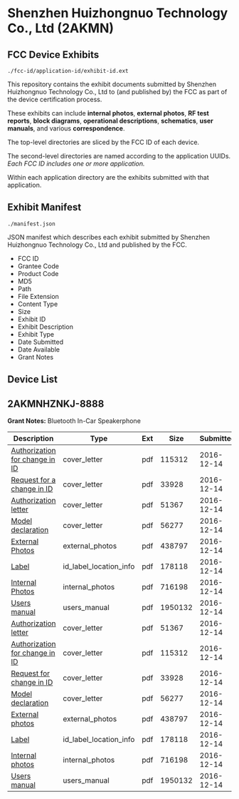 # Shenzhen Huizhongnuo Technology Co., Ltd (2AKMN)
## FCC Device Exhibits

```
./fcc-id/application-id/exhibit-id.ext
```

This repository contains the exhibit documents submitted by Shenzhen Huizhongnuo Technology Co., Ltd to (and published by) the FCC as part of the device certification process.

These exhibits can include **internal photos**, **external photos**, **RF test reports**, **block diagrams**, **operational descriptions**, **schematics**, **user manuals**, and various **correspondence**.

The top-level directories are sliced by the FCC ID of each device.

The second-level directories are named according to the application UUIDs. *Each FCC ID includes one or more application.*

Within each application directory are the exhibits submitted with that application. 

## Exhibit Manifest

```
./manifest.json
```

JSON manifest which describes each exhibit submitted by Shenzhen Huizhongnuo Technology Co., Ltd and published by the FCC.

- FCC ID
- Grantee Code
- Product Code
- MD5
- Path
- File Extension
- Content Type
- Size
- Exhibit ID
- Exhibit Description
- Exhibit Type
- Date Submitted
- Date Available
- Grant Notes

## Device List
## 2AKMNHZNKJ-8888
**Grant Notes:** Bluetooth In-Car Speakerphone

| Description | Type | Ext | Size | Submitted | Available |
| ----------- | ---- | --- | ---- | --------- | --------- |
| [Authorization for change in ID](2AKMNHZNKJ-8888/5d6cbc7e5578b60fd25793d4506bd1e9/3228462.pdf) | cover_letter | pdf | 115312 | 2016-12-14 | 2016-12-14 |
| [Request for a change in ID](2AKMNHZNKJ-8888/5d6cbc7e5578b60fd25793d4506bd1e9/3228463.pdf) | cover_letter | pdf | 33928 | 2016-12-14 | 2016-12-14 |
| [Authorization letter](2AKMNHZNKJ-8888/5d6cbc7e5578b60fd25793d4506bd1e9/3228464.pdf) | cover_letter | pdf | 51367 | 2016-12-14 | 2016-12-14 |
| [Model declaration](2AKMNHZNKJ-8888/5d6cbc7e5578b60fd25793d4506bd1e9/3228465.pdf) | cover_letter | pdf | 56277 | 2016-12-14 | 2016-12-14 |
| [External Photos](2AKMNHZNKJ-8888/5d6cbc7e5578b60fd25793d4506bd1e9/3228470.pdf) | external_photos | pdf | 438797 | 2016-12-14 | 2016-12-14 |
| [Label](2AKMNHZNKJ-8888/5d6cbc7e5578b60fd25793d4506bd1e9/3228466.pdf) | id_label_location_info | pdf | 178118 | 2016-12-14 | 2016-12-14 |
| [Internal Photos](2AKMNHZNKJ-8888/5d6cbc7e5578b60fd25793d4506bd1e9/3228468.pdf) | internal_photos | pdf | 716198 | 2016-12-14 | 2016-12-14 |
| [Users manual](2AKMNHZNKJ-8888/5d6cbc7e5578b60fd25793d4506bd1e9/3228469.pdf) | users_manual | pdf | 1950132 | 2016-12-14 | 2016-12-14 |
| [Authorization letter](2AKMNHZNKJ-8888/8822abb4ac70a64c3c64f79363dc3fdb/3228464.pdf) | cover_letter | pdf | 51367 | 2016-12-14 | 2016-12-14 |
| [Authorization for change in ID](2AKMNHZNKJ-8888/8822abb4ac70a64c3c64f79363dc3fdb/3228462.pdf) | cover_letter | pdf | 115312 | 2016-12-14 | 2016-12-14 |
| [Request for change in ID](2AKMNHZNKJ-8888/8822abb4ac70a64c3c64f79363dc3fdb/3228463.pdf) | cover_letter | pdf | 33928 | 2016-12-14 | 2016-12-14 |
| [Model declaration](2AKMNHZNKJ-8888/8822abb4ac70a64c3c64f79363dc3fdb/3228465.pdf) | cover_letter | pdf | 56277 | 2016-12-14 | 2016-12-14 |
| [External photos](2AKMNHZNKJ-8888/8822abb4ac70a64c3c64f79363dc3fdb/3228470.pdf) | external_photos | pdf | 438797 | 2016-12-14 | 2016-12-14 |
| [Label](2AKMNHZNKJ-8888/8822abb4ac70a64c3c64f79363dc3fdb/3228466.pdf) | id_label_location_info | pdf | 178118 | 2016-12-14 | 2016-12-14 |
| [Internal photos](2AKMNHZNKJ-8888/8822abb4ac70a64c3c64f79363dc3fdb/3228468.pdf) | internal_photos | pdf | 716198 | 2016-12-14 | 2016-12-14 |
| [Users manual](2AKMNHZNKJ-8888/8822abb4ac70a64c3c64f79363dc3fdb/3228469.pdf) | users_manual | pdf | 1950132 | 2016-12-14 | 2016-12-14 |
